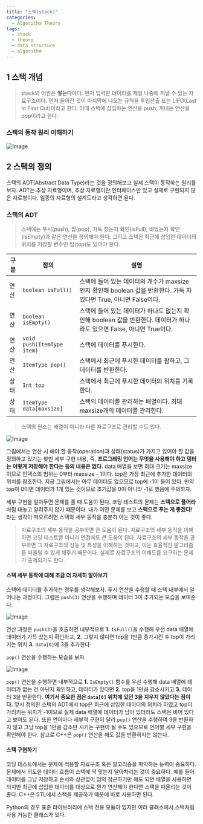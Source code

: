 ```yaml
---
title: "스택(stack)"
categories:
  - Algorithm Theory
tags:
  - stack
  - theory
  - data structure
  - algorithm
---
```


## 1 스택 개념

> stack의 어원은 **쌓는다**아다. 먼저 입력한 데이터를 제일 나중에 꺼낼 수 있는 자료구조이다. 먼저 들어간 것이 마지막에 나오는 규칙을 후입선출 또는 LIFO(Last In First Out)이라고 한다. 이때 스택에 삽입하는 연산을 push, 꺼내는 연산을 pop이라고 한다.

### 스택의 동작 원리 이해하기

![Image](https://github.com/user-attachments/assets/466823b8-8e99-4def-9caa-5107ffe46af9)

## 2 스택의 정의

스택의 ADT(Abstract Data Type)라는 것을 정의해보고 실제 스택이 동작하는 원리를 보자. ADT는 추상 자료형이며, 추상 자료형이란 인터페이스만 있고 실제로 구현되지 않은 자료형이다. 일종의 자료형의 설계도라고 생각하면 된다.

### 스택의 ADT

> 스택에는 푸시(push), 팝(pop), 가득 찼는지 확인(isFull), 바었는지 확인(isEmpty)과 같은 연산을 정의해야 한다. 그리고 스택은 최근에 삽입한 데이터의 위치를 저장할 변수인 탑(top)도 있어야 한다.

| 구분  | 정의                         | 설명                                                                            |
| --- | -------------------------- | ----------------------------------------------------------------------------- |
| 연산  | `boolean isFull()`         | 스택에 들어 있는 데이터의 개수가 maxsize인지 확인해 boolean 값을 반환한다. 가득 차 있다면 True, 아니면 False이다. |
| 연산  | `boolean isEmpty()`        | 스택에 들어 있는 데이터가 하나도 없는지 확인해 boolean 값을 반환한다. 데이터가 하나라도 있으면 False, 아니면 True이다.  |
| 연산  | `void push(ItemType item)` | 스택에 데이터를 푸시한다.                                                                |
| 연산  | `ItemType pop()`           | 스택에서 최근에 푸시한 데이터를 팝하고, 그 데이터를 반환한다.                                           |
| 상태  | `Int top`                  | 스택에서 최근에 푸시한 데이터의 위치를 기록한다.                                                   |
| 상태  | `ItemType data[maxsize]`   | 스택의 데이터를 관리하는 배열이다. 최대 maxsize개의 데이터를 관리한다.                                   |


> 스택의 원소는 배열이 아니라 다른 자료구조로 관리할 수도 있다.

![Image](https://github.com/user-attachments/assets/7171fc15-832a-402e-8f01-4efef26d32ee)

그림에서는 연산 시 해야 할 동작(operation)과 상태(status)가 가지고 있어야 할 값을 정의하고 있기는 핮만 세부 구현 내용, 즉, **프로그래밍 언어는 무엇을 사용해야 하고 뎅터는 이렇게 저장해야 한다는 등의 내용은 없다.** data 배열을 보면 최대 크기는 maxsize이므로 인덱스의 범위는 0부터 maxsize - 1이다. top은 가장 최근에 추가한 데이터의 위치를 참조한다. 지금 그림에서는 아무 데이터도 없으므로 top에 -1이 들어 있다. 만약 top이 0이면 데이터가 1개 있는 것이므로 초기값을 0이 아니라 -1로 했음에 주의하자.

세부 구현을 알아두면 문제를 풀 때 도움이 된다. 코딩 테스트의 문제는 **스택으로 풀어라**처럼 대놓고 알려주지 않기 때문이다. 내가 어떤 문제를 보고 **스택으로 푸는 게 좋겠다!** 라는 생각이 떠오르려면 스택의 세부 동작을 충분히 아는 것이 좋다.

> 자료구조의 세부 동작을 공부하면 큰 도움이 된다.
> 자료구조의 세부 동작을 이해하면 코딩 테스트뿐 아니라 면접에도 큰 도움이 된다. 자료구조의 세부 동작을 공부하면 그 자료구조의 성능 및 특성을 이해하는 것이고, 이는 효율적인 알고리즘을 떠올릴 수 있게 해주기 때문이다. 실제로 자료구조의 이해도를 요구하는 문제가 출제되기도 한다.

#### 스택 세부 동작에 대해 조금 더 자세히 알아보기

스택에 데이터를 추가하는 경우를 생각해보자. 푸시 연산을 수행할 때 스택 내부에서 일어나는 과정이다. 그림은 `push(3)` 연산을 수행하며 데이터 3이 추가되는 모습을 보여준다.

![Image](https://github.com/user-attachments/assets/18041b85-d78d-4f23-9597-ba04fd054a0d)

연산 과정은 `push(3)`을 호출하면 내부적으로 **1.** `IsFull()`을 수행해 우선 data 배열에 데이터가 가득 찼는지 확인하고, **2.** 그렇지 않다면 top을 1만큼 증가시킨 후 top이 가리키는 위치 **3.** `data[0]`에 3을 추가한다.

`pop()` 연산을 수행하는 모습을 보자.

![Image](https://github.com/user-attachments/assets/e991b69b-ce66-4111-8062-30dcef555c4b)

`pop()` 연산을 수행하면 내부적으로 **1.** `IsEmpty()` 함수를 우선 수행해 data 배열에 데이터가 없는 건 아닌지 확인하고, 데이터가 있다면 **2.** top을 1만큼 감소시키고 **3.** 데이터 3을 반환한다. **여기서 중요한 점은 `data[0]` 위치에 있던 3을 지우지 않았다는 점이다.** 앞서 정의한 스택의 ADT에서 top은 최근에 삽입한 데이터의 위치라 하였고 top이 가리키는 위치가 -1이므로 실제 data 배열에 데이터가 남아 있더라도 스택은 비어 있다고 보아도 된다. 또한 언어마다 세부적 구현이 달라 `pop()` 연산을 수행하여 3을 반환하지 않고 그냥 top을 1만큼 감소만 시키는 구현이 될 수도 있으므로 언어별 세부 구현을 확인해야 한다. 참고로 C++은 `pop()` 연산을 해도 값을 반환하지는 않는다.

#### 스택 구현하기

코딩 테스트에서는 문제에 적용할 자료구조 혹은 알고리즘을 파악하는 능력이 중요하다. 문제에서 의도한 데이터 흐름이 스택에 딱 맞는지 알아차리는 것이 중요하다. 예를 들어 데이터를 그냥 저장하고 순서와 상관없이 임의 접근하기만 해도 되면 배열을 사용하면 되지만 최근에 삽입한 데이터를 대상으로 뭔가 연산해야 한다면 스택을 떠올리는 것이 좋다. C++은 STL에서 스택을 제공하기 때문에 바로 사용하면 된다.

Python의 경우 표준 라이브러리에 스택 전용 모듈이 없지만 여러 클래스에서 스택처럼 사용 가능한 클래스가 있다.
